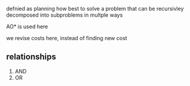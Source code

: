 defnied as planning how best to solve a problem that can be recursivley decomposed into subproblems in multple ways

AO* is used here

we revise costs here, instead of finding new cost

## relationships
1. AND
2. OR

